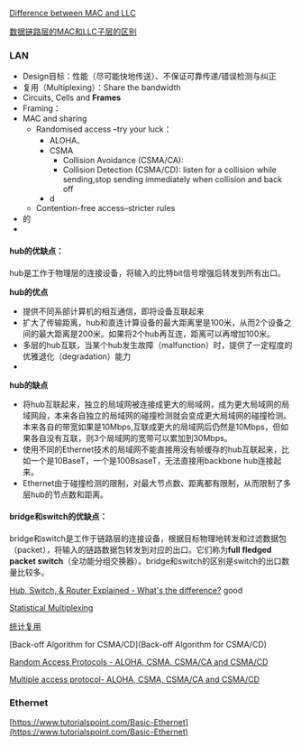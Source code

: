 
[Difference between MAC and LLC](https://www.chegg.com/homework-help/distinguish-mac-llc-layers-b-ethernet-multiple-physical-laye-chapter-6-problem-6tyu-solution-9780136100126-exc#:~:text=Difference%20between%20MAC%20and%20LLC%3A&text=The%20MAC%20layer%20is%20used,particular%20network%20technology%20like%20Ethernet.&text=The%20LLC%20layer%20is%20used,field%20to%20each%20Ethernet%20frame.)

[数据链路层的MAC和LLC子层的区别](https://blog.csdn.net/dadoneo/article/details/8315833)

### LAN
- Design目标：性能（尽可能快地传送）、不保证可靠传递/错误检测与纠正
- 复用（Multiplexing）：Share the bandwidth
- Circuits, Cells and **Frames**
- Framing：
- MAC and sharing
   - Randomised access –try your luck： 
      - ALOHA、
      - CSMA
         - Collision Avoidance (CSMA/CA):
         - Collision Detection (CSMA/CD): listen for a collision while sending,stop sending immediately when collision and back off
      - d 
   - Contention-free access–stricter rules
- 的
-
#### hub的优缺点：

hub是工作于物理层的连接设备，将输入的比特bit信号增强后转发到所有出口。

**hub的优点**
 - 提供不同系部计算机的相互通信，即将设备互联起来
 - 扩大了传输距离，hub和直连计算设备的最大距离里是100米，从而2个设备之间的最大距离是200米。如果将2个hub再互连，距离可以再增加100米。
 - 多层的hub互联，当某个hub发生故障（malfunction）时，提供了一定程度的优雅退化（degradation）能力
 - 
 **hub的缺点**
 - 将hub互联起来，独立的局域网被连接成更大的局域网，成为更大局域网的局域网段，本来各自独立的局域网的碰撞检测就会变成更大局域网的碰撞检测。本来各自的带宽如果是10Mbps,互联成更大的局域网后仍然是10Mbps，但如果各自没有互联，则3个局域网的宽带可以累加到30Mbps。
 - 使用不同的Ethernet技术的局域网不能直接用没有帧缓存的hub互联起来，比如一个是10BaseT，一个是100BsaseT，无法直接用backbone hub连接起来。
 - Ethernet由于碰撞检测的限制，对最大节点数、距离都有限制，从而限制了多层hub的节点数和距离。

#### bridge和switch的优缺点：

bridge和switch是工作于链路层的连接设备，根据目标物理地转发和过滤数据包（packet），将输入的链路数据包转发到对应的出口。它们称为**full fledged packet switch**（全功能分组交换器）。bridge和switch的区别是switch的出口数量比较多。


[Hub, Switch, & Router Explained - What's the difference?](https://www.youtube.com/watch?v=1z0ULvg_pW8)  good

[Statistical Multiplexing](https://networkencyclopedia.com/statistical-multiplexing/)

[统计复用](https://baike.baidu.com/item/%E7%BB%9F%E8%AE%A1%E5%A4%8D%E7%94%A8)

[Back-off Algorithm for CSMA/CD](Back-off Algorithm for CSMA/CD)

[Random Access Protocols - ALOHA, CSMA, CSMA/CA and CSMA/CD](https://www.studytonight.com/post/random-access-protocols-aloha-csma-csmaca-and-csmacd)

[Multiple access protocol- ALOHA, CSMA, CSMA/CA and CSMA/CD](https://www.javatpoint.com/multiple-access-protocols)

### Ethernet 

[https://www.tutorialspoint.com/Basic-Ethernet](https://www.tutorialspoint.com/Basic-Ethernet)

